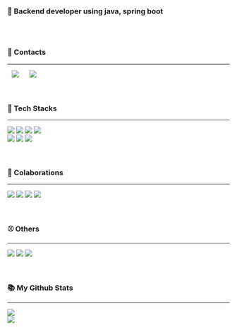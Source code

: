 
<div align="left">
    <h3> 🏁 Backend developer using java, spring boot</h3>
</div>
<br>
<br>

<div align="left">
    <h3>  📧 Contacts</h3>
</div>
<hr>
<div align="left">
    <a href="mailto:ehgns5668@naver.com"><img src="https://img.shields.io/badge/-ehgns5668@naver.com-black?style=square&logo=minutemailer&link=ehgns5668@naver.com" style="height: auto; margin-left: 10px; margin-right: 10px;"></a>
    <a href="mailto:ehgns5669@gmail.com"><img src="https://img.shields.io/badge/-ehgns5669@gmail.com-black?style=square&logo=gmail&link=ehgns5669@gmail.com" style="height: auto; margin-left: 10px; margin-right: 10px;"></a>
</div>
<br>
<br>

<div align="left">
    <h3>  🔨 Tech Stacks</h3>
</div>
<hr>
<div align="left">
    <img src="https://img.shields.io/badge/java-%23ED8B00.svg?style=for-the-badge&logo=java&logoColor=white"/>
    <img src="https://img.shields.io/badge/spring-%236DB33F.svg?style=for-the-badge&logo=spring&logoColor=white"/>
    <img src="https://img.shields.io/badge/mysql-%23000F.svg?style=for-the-badge&logo=mysql&logoColor=white"/>
    <img src="https://img.shields.io/badge/redis-%23DD0031.svg?style=for-the-badge&logo=redis&logoColor=white"/>
    <br>
    <img src="https://img.shields.io/badge/postgres-%23316192.svg?style=for-the-badge&logo=postgresql&logoColor=white"/>
    <img src="https://img.shields.io/badge/JWT-black?style=for-the-badge&logo=JSON%20web%20tokens"/>
    <img src="https://img.shields.io/badge/Spring%20Security-6DB33F?style=for-the-badge&logo=spring%20security&logoColor=white"/>
</div>
<br>
<br>
<div align="left">
    <h3> 📝 Colaborations</h3>
</div>
<hr>
<div align="left">
    <img src="https://img.shields.io/badge/Notion-%23000000.svg?style=for-the-badge&logo=notion&logoColor=white"/>
    <img src="https://img.shields.io/badge/git-%23F05033.svg?style=for-the-badge&logo=git&logoColor=white"/>
    <img src="https://img.shields.io/badge/github-%23121011.svg?style=for-the-badge&logo=github&logoColor=white"/>
    <img src="https://img.shields.io/badge/-Swagger-%23Clojure?style=for-the-badge&logo=swagger&logoColor=white"/>
</div>
<br>
<br>
<div align="left">
    <h3> ⚾  Others</h3>
</div>
<hr>
<div align="left">
    <img src="https://img.shields.io/badge/Postman-FF6C37?style=for-the-badge&logo=postman&logoColor=white"/>
    <img src="https://img.shields.io/badge/Gradle-02303A.svg?style=for-the-badge&logo=Gradle&logoColor=white"/>
    <img src="https://img.shields.io/badge/IntelliJIDEA-000000.svg?style=for-the-badge&logo=intellij-idea&logoColor=white"/>
</div>
<br>
<br>
<div align="left">
    <h3>  📚 My Github Stats</h3>
</div>
<hr>
<div align="left">
 <img src="https://github-readme-stats.vercel.app/api?username=ehgns852&show_icons=true&theme=tokyonight"/>
	<br>
 <img src="https://github-readme-stats.vercel.app/api/top-langs/?username=ehgns852&layout=compact&theme=tokyonight"/>
</div>

